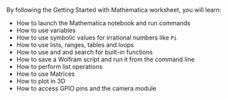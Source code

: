  By following the Getting Started with Mathematica worksheet, you will learn:
 
- How to launch the Mathematica notebook and run commands
- How to use variables
- How to use symbolic values for irrational numbers like `Pi`
- How to use lists, ranges, tables and loops
- How to use and and search for built-in functions
- How to save a Wolfram script and run it from the command line
- How to perform list operations
- How to use Matrices
- How to plot in 3D
- How to access GPIO pins and the camera module
